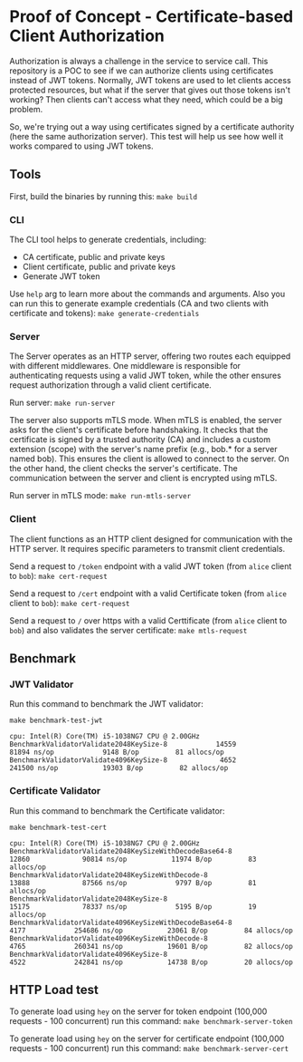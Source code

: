 # Proof of Concept - Certificate-based Client Authorization
Authorization is always a challenge in the service to service call. This repository is a POC to see if we can authorize clients using certificates instead of JWT tokens. Normally, JWT tokens are used to let clients access protected resources, but what if the server that gives out those tokens isn't working? Then clients can't access what they need, which could be a big problem.

So, we're trying out a way using certificates signed by a certificate authority (here the same authorization server). This test will help us see how well it works compared to using JWT tokens.

## Tools
First, build the binaries by running this:
```make build```

### CLI
The CLI tool helps to generate credentials, including:
* CA certificate, public and private keys
* Client certificate, public and private keys
* Generate JWT token

Use `help` arg to learn more about the commands and arguments. Also you can run this to generate example credentials (CA and two clients with certificate and tokens):
```make generate-credentials```

### Server
The Server operates as an HTTP server, offering two routes each equipped with different middlewares. One middleware is responsible for authenticating requests using a valid JWT token, while the other ensures request authorization through a valid client certificate.

Run server:
```make run-server```

The server also supports mTLS mode. When mTLS is enabled, the server asks for the client's certificate before handshaking. It checks that the certificate is signed by a trusted authority (CA) and includes a custom extension (scope) with the server's name prefix (e.g., bob.* for a server named bob). This ensures the client is allowed to connect to the server. On the other hand, the client checks the server's certificate. The communication between the server and client is encrypted using mTLS.

Run server in mTLS mode:
```make run-mtls-server``` 

### Client
The client functions as an HTTP client designed for communication with the HTTP server. It requires specific parameters to transmit client credentials.

Send a request to `/token` endpoint with a valid JWT token (from `alice` client to `bob`):
```make cert-request```

Send a request to `/cert` endpoint with a valid Certificate token (from `alice` client to `bob`):
```make cert-request```

Send a request to `/` over https with a valid Certtificate (from `alice` client to `bob`) and also validates the server certificate:
```make mtls-request```

## Benchmark
### JWT Validator

Run this command to benchmark the JWT validator:
```
make benchmark-test-jwt
```

```
cpu: Intel(R) Core(TM) i5-1038NG7 CPU @ 2.00GHz
BenchmarkValidatorValidate2048KeySize-8            14559             81894 ns/op            9148 B/op         81 allocs/op
BenchmarkValidatorValidate4096KeySize-8             4652            241500 ns/op           19303 B/op         82 allocs/op
```

### Certificate Validator

Run this command to benchmark the Certificate validator:
```
make benchmark-test-cert
```

```
cpu: Intel(R) Core(TM) i5-1038NG7 CPU @ 2.00GHz
BenchmarkValidatorValidate2048KeySizeWithDecodeBase64-8            12860             90814 ns/op           11974 B/op         83 allocs/op
BenchmarkValidatorValidate2048KeySizeWithDecode-8                  13888             87566 ns/op            9797 B/op         81 allocs/op
BenchmarkValidatorValidate2048KeySize-8                            15175             78337 ns/op            5195 B/op         19 allocs/op
BenchmarkValidatorValidate4096KeySizeWithDecodeBase64-8             4177            254686 ns/op           23061 B/op         84 allocs/op
BenchmarkValidatorValidate4096KeySizeWithDecode-8                   4765            260341 ns/op           19601 B/op         82 allocs/op
BenchmarkValidatorValidate4096KeySize-8                             4522            242841 ns/op           14738 B/op         20 allocs/op
```

## HTTP Load test
To generate load using `hey` on the server for token endpoint (100,000 requests - 100 concurrent) run this command:
```make benchmark-server-token```

To generate load using `hey` on the server for certificate endpoint (100,000 requests - 100 concurrent) run this command:
```make benchmark-server-cert```
